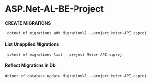 # ASP.Net-AL-BE-Project

####  CREATE MIGRATIONS
```
 dotnet ef migrations add MigrationV1 --project Meter-API.csproj
```


#### List Unapplied Migrations
```
 dotnet ef migrations list --project Meter-API.csproj
```
#### Reflect Migrations in Db
```
dotnet ef database update MigrationV1 --project Meter-API.csproj
``` 